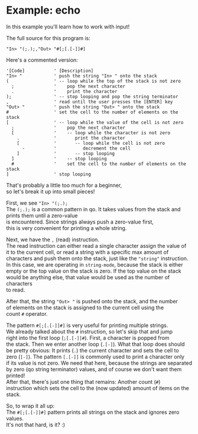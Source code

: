 # Example: echo
In this example you'll learn how to work with input!   

The full source for this program is:
```vbnet
"In> "(;.);,"Out> "#[;[.[-]]#]
```

Here's a commented version:
```vbnet
'[Code]           ' [Description]
"In> "            ' push the string "In> " onto the stack
(                 ' -- loop while the top of the stack is not zero
  ;               '    pop the next character
  .               '    print the character
);                ' -- stop looping and pop the string terminator
,                 ' read until the user presses the [ENTER] key
"Out> "           ' push the string "Out> " onto the stack
#                 ' set the cell to the number of elements on the stack
[                 ' -- loop while the value of the cell is not zero
  ;               '    pop the next character
  [               '    -- loop while the character is not zero
    .             '       print the character
    [             '       -- loop while the cell is not zero
      -           '          decrement the cell
    ]             '       -- stop looping
  ]               '    -- stop looping
  #               '    set the cell to the number of elements on the stack
]                 ' stop looping
```

That's probably a little too much for a beginner,   
so let's break it up into small pieces!   

First, we see `"In> "(;.);`   
The `(;.);` is a common pattern in qo.
It takes values from the stack and prints them until a zero-value   
is encountered. Since strings always push a zero-value first,   
this is very convenient for printing a whole string.   

Next, we have the `,` (read) instruction.   
The read instruction can either read a single character assign the value of   
it to the current cell, or read a string with a specific max amount of   
characters and push them onto the stack, just like the `"string"` instruction.   
In this case, we are operating in `string-mode`, because the stack is either   
empty or the top value on the stack is zero. If the top value on the stack   
would be anything else, that value would be used as the number of characters   
to read.   

After that, the string `"Out> "` is pushed onto the stack, and the number   
of elements on the stack is assigned to the current cell using the   
count `#` operator.   

The pattern `#[;[.[-]]#]` is very useful for printing multiple strings.   
We already talked about the `#` instruction, so let's skip that and jump   
right into the first loop (`;[.[-]]#`). First, a character is popped from   
the stack. Then we enter another loop (`.[-]`). What that loop does should   
be pretty obvious: It prints (`.`) the current character and sets the cell to   
zero (`[-]`). The pattern `[.[-]]` is commonly used to print a character only   
if its value is not zero. We need that here, because the strings are separated   
by zero (qo string terminator) values, and of course we don't want them printed!   
After that, there's just one thing that remains: Another count (`#`)   
instruction which sets the cell to the (now updated) amount of items on the stack.   

So, to wrap it all up:   
The `#[;[.[-]]#]` pattern prints all strings on the stack and ignores zero values.   
It's not that hard, is it? :)
